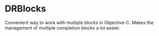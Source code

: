 DRBlocks
========

Convenient way to work with multiple blocks in Objective-C.  Makes the management of multiple completion blocks a lot easier.
